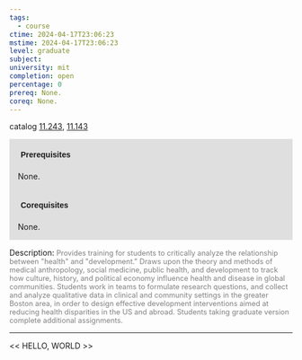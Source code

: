 ```yaml
---
tags:
  - course
ctime: 2024-04-17T23:06:23
mstime: 2024-04-17T23:06:23
level: graduate
subject: 
university: mit
completion: open
percentage: 0
prereq: None.
coreq: None.
---
```


catalog [11.243](http://student.mit.edu/catalog/m11b.html#11.243), [11.143](http://student.mit.edu/catalog/m11a.html#11.143)

<span style="display: block; padding: 15px; background-color: rgb(100, 100, 100, 0.2);"><font id="m_prereq502_0" style="display: block; font-family: Arial, sans-serif; font-weight: bold; padding: 5px">Prerequisites</font><br><span id="prereq502_0">None.</span></span>
<span style="display: block; padding: 15px; background-color: rgb(100, 100, 100, 0.2);"><font id="m_coreq502_0" style="display: block; font-family: Arial, sans-serif; font-weight: bold; padding: 5px">Corequisites</font><br><span id="coreq502_0">None.</span></span>

<font style="">Description:</font>
<font style="color: grey; font-size: 0.8rem;">Provides training for students to critically analyze the relationship between "health" and "development." Draws upon the theory and methods of medical anthropology, social medicine, public health, and development to track how culture, history, and political economy influence health and disease in global communities. Students work in teams to formulate research questions, and collect and analyze qualitative data in clinical and community settings in the greater Boston area, in order to design effective development interventions aimed at reducing health disparities in the US and abroad. Students taking graduate version complete additional assignments.</font>



---

<< HELLO, WORLD >>

